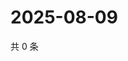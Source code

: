 # 2025-08-09

共 0 条

<!-- BEGIN ZHIHUQUESTIONS -->
<!-- 最后更新时间 Sat Aug 09 2025 00:14:04 GMT+0800 (China Standard Time) -->

<!-- END ZHIHUQUESTIONS -->
